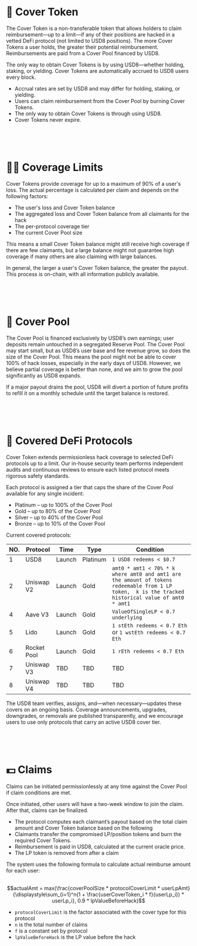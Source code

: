 # 🥷 Cover Token

The Cover Token is a non-transferable token that allows holders to claim reimbursement—up to a limit—if any of their positions are hacked in a vetted DeFi protocol (not limited to USD8 positions). The more Cover Tokens a user holds, the greater their potential reimbursement. Reimbursements are paid from a Cover Pool financed by USD8.

The only way to obtain Cover Tokens is by using USD8—whether holding, staking, or yielding. Cover Tokens are automatically accrued to USD8 users every block.

- Accrual rates are set by USD8 and may differ for holding, staking, or yielding.
- Users can claim reimbursement from the Cover Pool by burning Cover Tokens.
- The only way to obtain Cover Tokens is through using USD8.
- Cover Tokens never expire.

<br/>
<br/>
<br/>

# 👌🏽 Coverage Limits

Cover Tokens provide coverage for up to a maximum of 90% of a user's loss. The actual percentage is calculated per claim and depends on the following factors:

- The user's loss and Cover Token balance
- The aggregated loss and Cover Token balance from all claimants for the hack
- The per-protocol coverage tier
- The current Cover Pool size

This means a small Cover Token balance might still receive high coverage if there are few claimants, but a large balance might not guarantee high coverage if many others are also claiming with large balances.

In general, the larger a user's Cover Token balance, the greater the payout. This process is on-chain, with all information publicly available.

<br/>
<br/>
<br/>

# 👛 Cover Pool

The Cover Pool is financed exclusively by USD8’s own earnings; user deposits remain untouched in a segregated Reserve Pool. The Cover Pool may start small, but as USD8’s user base and fee revenue grow, so does the size of the Cover Pool. This means the pool might not be able to cover 100% of hack losses, especially in the early days of USD8. However, we believe partial coverage is better than none, and we aim to grow the pool significantly as USD8 expands.

If a major payout drains the pool, USD8 will divert a portion of future profits to refill it on a monthly schedule until the target balance is restored.

<br/>
<br/>
<br/>

# 🤞 Covered DeFi Protocols

Cover Token extends permissionless hack coverage to selected DeFi protocols up to a limit. Our in-house security team performs independent audits and continuous reviews to ensure each listed protocol meets rigorous safety standards.

Each protocol is assigned a tier that caps the share of the Cover Pool available for any single incident:

- Platinum – up to 100% of the Cover Pool
- Gold – up to 80% of the Cover Pool
- Silver – up to 40% of the Cover Pool
- Bronze – up to 10% of the Cover Pool

Current covered protocols:

| NO. | Protocol | Time | Type | Condition |
|---|---|---|---|---|
| 1 | USD8 | Launch | Platinum | `1 USD8 redeems < $0.7`  |
| 2 | Uniswap V2 | Launch | Gold | `amt0 * amt1 < 70% * k where amt0 and amt1 are the amount of tokens redeemable from 1 LP token,  k is the tracked historical value of amt0 * amt1` |
| 4 | Aave V3 | Launch | Gold | `ValueOfSingleLP < 0.7 underlying` |
| 5 | Lido | Launch | Gold | `1 stEth redeems < 0.7 Eth` or `1 wstEth redeems < 0.7 Eth` |
| 6 | Rocket Pool | Launch | Gold | `1 rEth redeems < 0.7 Eth` |
| 7 | Uniswap V3 | TBD | TBD | TBD |
| 8 | Uniswap V4 | TBD | TBD | TBD |

The USD8 team verifies, assigns, and—when necessary—updates these covers on an ongoing basis. Coverage announcements, upgrades, downgrades, or removals are published transparently, and we encourage users to use only protocols that carry an active USD8 cover tier.

<br/>
<br/>
<br/>

# 💵 Claims

Claims can be initiated permissionlessly at any time against the Cover Pool if claim conditions are met.

Once initiated, other users will have a two-week window to join the claim. After that, claims can be finalized.


- The protocol computes each claimant’s payout based on the total claim amount and Cover Token balance based on the following
- Claimants transfer the compromised LP/position tokens and burn the required Cover Tokens.
- Reimbursement is paid in USD8, calculated at the current oracle price.
- The LP token is removed from after a claim


The system uses the following formula to calculate actual reimburse amount for each user: <br/><br/>

$$actualAmt = max(\frac{coverPoolSize * protocolCoverLimit * userLpAmt}{\displaystyle\sum_{i=1}^n(1 + \frac{userCoverToken_i * f}{userLp_i}) * userLp_i}, 0.9 * lpValueBeforeHack)$$

- `protocolCoverLimit` is the factor associated with the cover type for this protocol
- `n` is the total number of claims
- `f` is a constant set by protocol 
- `lpValueBeforeHack` is the LP value before the hack



